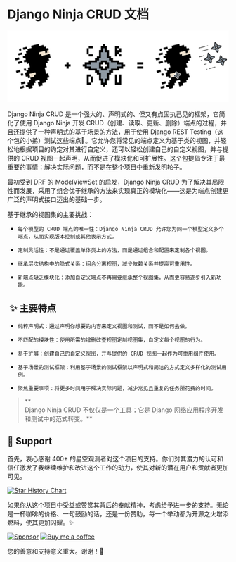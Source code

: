 Django Ninja CRUD 文档
=======================

![Django Ninja CRUD](https://raw.githubusercontent.com/hbakri/django-ninja-crud/main/docs/assets/images/django-ninja-crud-cover.png)


Django Ninja CRUD 是一个强大的、声明式的、但又有点固执己见的框架，它简化了使用 Django Ninja 开发 CRUD（创建、读取、更新、删除）端点的过程，并且还提供了一种声明式的基于场景的方法，用于使用 Django REST Testing（这个包的小弟）测试这些端点🐣。它允许您将常见的端点定义为基于类的视图，并轻松地根据项目的约定对其进行自定义，还可以轻松创建自己的自定义视图，并与提供的 CRUD 视图一起声明，从而促进了模块化和可扩展性。这个包提倡专注于最重要的事情：解决实际问题，而不是在整个项目中重新发明轮子。


最初受到 DRF 的 ModelViewSet 的启发，Django Ninja CRUD 为了解决其局限性而发展，采用了组合优于继承的方法来实现真正的模块化——这是为端点创建更广泛的声明式接口迈出的基础一步。


基于继承的视图集的主要挑战：

*     每个模型的 CRUD 端点的唯一性：Django Ninja CRUD 允许您为同一个模型定义多个端点，从而实现版本控制或其他表示方式。
*     定制灵活性：不是通过覆盖单体类上的方法，而是通过组合和配置来定制各个视图。
*     继承层次结构中的隐式关系：组合分离视图，减少依赖关系并提高可重用性。
*     新端点缺乏模块化：添加自定义端点不再需要继承整个视图集，从而更容易逐步引入新功能。

 ✨ 主要特点
-------

*     纯粹声明式：通过声明你想要的内容来定义视图和测试，而不是如何去做。
*     不匹配的模块性：使用所需的增删改查视图定制视图集，自定义每个视图的行为。
*     易于扩展：创建自己的自定义视图，并与提供的 CRUD 视图一起作为可重用组件使用。
*     基于场景的测试框架：利用基于场景的测试框架以声明式和简洁的方式定义多样化的测试用例。
*     聚焦重要事项：将更多时间用于解决实际问题，减少常见且重复的任务所花费的时间。

> **  
> Django Ninja CRUD 不仅仅是一个工具；它是 Django 网络应用程序开发和测试中的范式转变。**

🫶 Support
----------


首先，衷心感谢 400+ 的星空观测者对这个项目的支持。你们对其潜力的认可和信任激发了我继续维护和改进这个工作的动力，使其对新的潜在用户和贡献者更加可见。

[![Star History Chart](https://api.star-history.com/svg?repos=hbakri/django-ninja-crud&type=Date)](https://star-history.com/#hbakri/django-ninja-crud&Date)


如果你从这个项目中受益或赞赏其背后的奉献精神，考虑给予进一步的支持。无论是一杯咖啡的价格、一句鼓励的话，还是一份赞助，每一个举动都为开源之火增添燃料，使其更加闪耀。✨

[![Sponsor](https://img.shields.io/badge/sponsor-donate-pink?logo=github-sponsors&logoColor=white)](https://github.com/sponsors/hbakri) [![Buy me a coffee](https://img.shields.io/badge/buy_me_a_coffee-donate-pink?logo=buy-me-a-coffee&logoColor=white)](https://www.buymeacoffee.com/hbakri)


您的善意和支持意义重大。谢谢！🙏
